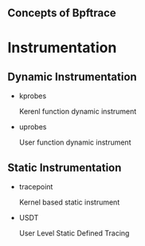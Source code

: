 Concepts of Bpftrace 
---
# Instrumentation 
## Dynamic Instrumentation
* kprobes
  
  Kerenl function dynamic instrument
* uprobes
  
  User function dynamic instrument
## Static Instrumentation
* tracepoint
  
  Kernel based static instrument

* USDT
  
  User Level Static Defined Tracing

